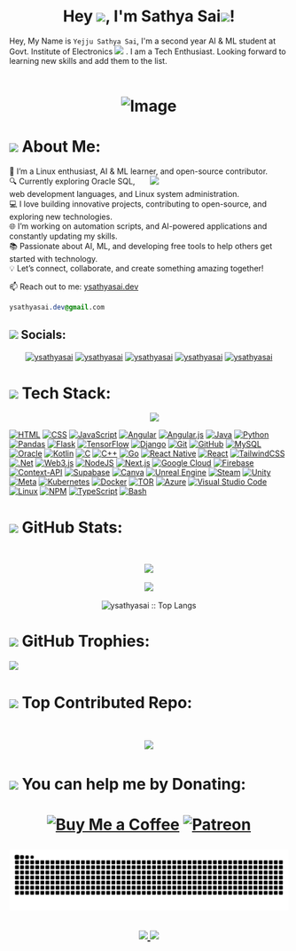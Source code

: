 <h1 align="center">Hey <img src="https://github.com/user-attachments/assets/64380716-228e-4a70-b272-78c9f89deb14" width="30px">, I'm Sathya Sai<img src="https://github.com/user-attachments/assets/e5332fcd-0795-42d4-95d6-9e368600cbcc" width="40px">!</h1>

Hey, My Name is ```Yejju Sathya Sai```, I'm a second year AI & ML student at Govt. Institute of Electronics  <img src="https://github.com/user-attachments/assets/f8b1b87c-db91-4e99-87dd-16968ca8bed6" width="30px"> . I am a Tech Enthusiast. Looking forward to learning new skills and add them to the list.
<br> <br>

<h1 align="center">
  
  ![Image](https://github.com/user-attachments/assets/884b572d-67bb-4781-99f1-65297256eb3e)
</h1>

<h1><img src="https://github.com/user-attachments/assets/73431132-dfa3-4f94-a46d-dfbdb7cfb0f5" width="32px"> About Me:</h1>
🚀 I’m a Linux enthusiast, AI & ML learner, and open-source contributor. 
<img align='right' src="https://github.com/user-attachments/assets/849ecd56-1855-4214-bb24-aa1ed771b7b5" width="250">
<br>🔍 Currently exploring Oracle SQL, web development languages, and Linux system administration. 
<br>💻 I love building innovative projects, contributing to open-source, and exploring new technologies. 
<br>🌐 I’m working on automation scripts, and AI-powered applications and constantly updating my skills. 
<br>📚 Passionate about AI, ML, and developing free tools to help others get started with technology. 
<br>💡 Let’s connect, collaborate, and create something amazing together!

<br>

📫 Reach out to me: [ysathyasai.dev](mailto:ysathyasai.dev@gmail.com)
``` css
ysathyasai.dev@gmail.com
```

<h2><img src="https://github.com/user-attachments/assets/fcaa1f01-c749-4b10-afe7-e6d27e513af2" width="30px"> Socials:</h2>

<div align="center">
<a href="https://ysathyasai.medium.com/" target="blank"><img align="center" src="https://github.com/Srish-ty/Srish-ty/assets/68679980/4971616b-63d4-4bd0-909d-c9176b8653ba" alt="ysathyasai" height="35" width="40" /></a>
<a href="https://linkedin.com/in/ysathyasai" target="blank"><img align="center" src="https://raw.githubusercontent.com/rahuldkjain/github-profile-readme-generator/master/src/images/icons/Social/linked-in-alt.svg" alt="ysathyasai" height="30" width="40" /></a>
<a href="https://kaggle.com/ysathyasai" target="blank"><img align="center" src="https://raw.githubusercontent.com/rahuldkjain/github-profile-readme-generator/master/src/images/icons/Social/kaggle.svg" alt="ysathyasai" height="30" width="40" /></a>
<a href="https://x.com/ysathyasai" target="blank"><img align="center" src="https://github.com/user-attachments/assets/87a29fb0-05a4-466a-a7f7-0e1b0b0583b5" alt="ysathyasai" height="35" width="35" /></a>
<a href="https://instagram.com/ysathyasai" target="blank"><img align="center" src="https://raw.githubusercontent.com/rahuldkjain/github-profile-readme-generator/master/src/images/icons/Social/instagram.svg" alt="ysathyasai" height="30" width="40" /></a>
</div>

<h1><img src="https://github.com/user-attachments/assets/0ece6e98-00f7-4e38-af34-470278793621" width="32px"> Tech Stack:</h1>

<img align='right' src="https://github.com/user-attachments/assets/827c55d0-6cab-487e-93ac-f577f0bf7012" width="250">
<br>


[![HTML](https://img.shields.io/badge/html5%20-%23E34F26.svg?&style=for-the-badge&logo=html5&logoColor=white)](https://developer.mozilla.org/en-US/docs/Web/HTML)
[![CSS](https://img.shields.io/badge/css3%20-%231572B6.svg?&style=for-the-badge&logo=css3&logoColor=white)](https://developer.mozilla.org/en-US/docs/Web/CSS)
[![JavaScript](https://img.shields.io/badge/javascript%20-%23323330.svg?&style=for-the-badge&logo=javascript&logoColor=%23F7DF1E)](https://developer.mozilla.org/en-US/docs/Web/JavaScript)
[![Angular](https://img.shields.io/badge/angular-%23DD0031.svg?style=for-the-badge&logo=angular&logoColor=white)](https://angular.io/)
[![Angular.js](https://img.shields.io/badge/angular.js-%23E23237.svg?style=for-the-badge&logo=angularjs&logoColor=white)](https://angularjs.org/)
[![Java](https://img.shields.io/badge/java-%23ED8B00.svg?&style=for-the-badge&logo=java&logoColor=white)](https://www.java.com/)
[![Python](https://img.shields.io/badge/python%20-%2314354C.svg?&style=for-the-badge&logo=python&logoColor=white)](https://www.python.org/)
[![Pandas](https://img.shields.io/badge/pandas-%23150458.svg?style=for-the-badge&logo=pandas&logoColor=white)](https://pandas.pydata.org/)
[![Flask](https://img.shields.io/badge/flask-%23000.svg?style=for-the-badge&logo=flask&logoColor=white)](https://flask.palletsprojects.com/)
[![TensorFlow](https://img.shields.io/badge/TensorFlow-%23FF6F00.svg?style=for-the-badge&logo=TensorFlow&logoColor=white)](https://www.tensorflow.org/)
[![Django](https://img.shields.io/badge/django%20-%23092E20.svg?&style=for-the-badge&logo=django&logoColor=white)](https://www.djangoproject.com/)
[![Git](https://img.shields.io/badge/git%20-%23F05033.svg?&style=for-the-badge&logo=git&logoColor=white)](https://git-scm.com/)
[![GitHub](https://img.shields.io/badge/github%20-%23121011.svg?&style=for-the-badge&logo=github&logoColor=white)](https://github.com/)
[![MySQL](https://img.shields.io/badge/mysql-%2300f.svg?&style=for-the-badge&logo=mysql&logoColor=white)](https://www.mysql.com/)
[![Oracle](https://img.shields.io/badge/oracle%20-%23F00000.svg?&style=for-the-badge&logo=oracle&logoColor=white)](https://www.oracle.com/)
[![Kotlin](https://img.shields.io/badge/kotlin-%237F52FF.svg?style=for-the-badge&logo=kotlin&logoColor=white)](https://kotlinlang.org/)
[![C](https://img.shields.io/badge/c-%2300599C.svg?style=for-the-badge&logo=c&logoColor=white)](https://en.wikipedia.org/wiki/C_(programming_language))
[![C++](https://img.shields.io/badge/c++-%2300599C.svg?style=for-the-badge&logo=c%2B%2B&logoColor=white)](https://en.wikipedia.org/wiki/C%2B%2B)
[![Go](https://img.shields.io/badge/go-%2300ADD8.svg?style=for-the-badge&logo=go&logoColor=white)](https://go.dev/)
[![React Native](https://img.shields.io/badge/react_native-%2320232a.svg?style=for-the-badge&logo=react&logoColor=%2361DAFB)](https://reactnative.dev/)
[![React](https://img.shields.io/badge/react-%2320232a.svg?style=for-the-badge&logo=react&logoColor=%2361DAFB)](https://reactjs.org/)
[![TailwindCSS](https://img.shields.io/badge/tailwindcss-%2338B2AC.svg?style=for-the-badge&logo=tailwind-css&logoColor=white)](https://tailwindcss.com/)
[![.Net](https://img.shields.io/badge/.NET-5C2D91?style=for-the-badge&logo=.net&logoColor=white)](https://dotnet.microsoft.com/)
[![Web3.js](https://img.shields.io/badge/web3.js-F16822?style=for-the-badge&logo=web3.js&logoColor=white)](https://web3js.readthedocs.io/)
[![NodeJS](https://img.shields.io/badge/node.js-6DA55F?style=for-the-badge&logo=node.js&logoColor=white)](https://nodejs.org/)
[![Next.js](https://img.shields.io/badge/next.js-000000?style=for-the-badge&logo=nextdotjs&logoColor=white)](https://nextjs.org/)
[![Google Cloud](https://img.shields.io/badge/GoogleCloud-%234285F4.svg?style=for-the-badge&logo=google-cloud&logoColor=white)](https://cloud.google.com/)
[![Firebase](https://img.shields.io/badge/firebase-%23039BE5.svg?style=for-the-badge&logo=firebase)](https://firebase.google.com/)
[![Context-API](https://img.shields.io/badge/Context--Api-000000?style=for-the-badge&logo=react)](https://reactjs.org/docs/context.html)
[![Supabase](https://img.shields.io/badge/Supabase-3ECF8E?style=for-the-badge&logo=supabase&logoColor=white)](https://supabase.com/)
[![Canva](https://img.shields.io/badge/Canva-%2300C4CC.svg?style=for-the-badge&logo=Canva&logoColor=white)](https://www.canva.com/)
[![Unreal Engine](https://img.shields.io/badge/unrealengine-%23313131.svg?style=for-the-badge&logo=unrealengine&logoColor=white)](https://www.unrealengine.com/)
[![Steam](https://img.shields.io/badge/steam-%23000000.svg?style=for-the-badge&logo=steam&logoColor=white)](https://store.steampowered.com/)
[![Unity](https://img.shields.io/badge/unity-%23000000.svg?style=for-the-badge&logo=unity&logoColor=white)](https://unity.com/)
[![Meta](https://img.shields.io/badge/Meta-%230467DF.svg?style=for-the-badge&logo=Meta&logoColor=white)](https://about.facebook.com/meta/)
[![Kubernetes](https://img.shields.io/badge/kubernetes-%23326ce5.svg?style=for-the-badge&logo=kubernetes&logoColor=white)](https://kubernetes.io/)
[![Docker](https://img.shields.io/badge/docker-%230db7ed.svg?style=for-the-badge&logo=docker&logoColor=white)](https://www.docker.com/)
[![TOR](https://img.shields.io/badge/tor-%237E4798.svg?style=for-the-badge&logo=tor-project&logoColor=white)](https://www.torproject.org/)
[![Azure](https://img.shields.io/badge/azure-%230072C6.svg?style=for-the-badge&logo=azure-devops&logoColor=white)](https://azure.microsoft.com/)
[![Visual Studio Code](https://img.shields.io/badge/Visual%20Studio%20Code-0078d7.svg?style=for-the-badge&logo=visual-studio-code&logoColor=white)](https://code.visualstudio.com/)
[![Linux](https://img.shields.io/badge/Linux-FCC624?style=for-the-badge&logo=linux&logoColor=black)](https://www.linux.org/)
[![NPM](https://img.shields.io/badge/NPM-%23CB3837.svg?style=for-the-badge&logo=npm&logoColor=white)](https://www.npmjs.com/)
[![TypeScript](https://img.shields.io/badge/typescript-%23007ACC.svg?style=for-the-badge&logo=typescript&logoColor=white)](https://www.typescriptlang.org/)
[![Bash](https://img.shields.io/badge/bash-%234EAA25.svg?style=for-the-badge&logo=gnubash&logoColor=white)](https://www.gnu.org/software/bash/)


<h1><img src="https://github.com/user-attachments/assets/5f7a8239-0658-4ae0-89a9-9fa4c17d2b3c" width="30px"> GitHub Stats:</h1>
<br>
<p align="center">
  <img src="https://github-readme-stats.vercel.app/api?username=ysathyasai&theme=tokyonight&hide_border=false&include_all_commits=false&count_private=false" />
  <br/>
</p>
<p align="center">
  <img src="https://github-readme-streak-stats.herokuapp.com/?user=ysathyasai&theme=tokyonight&hide_border=false" />
  <br/>
</p>
<p align="center">
  <img src="https://github-readme-stats.vercel.app/api/top-langs/?username=ysathyasai&langs_count=10&theme=tokyonight&layout=compact" alt="ysathyasai :: Top Langs" />
</p>


<h1><img src="https://github.com/user-attachments/assets/c466dd7e-1e4c-4128-a9e3-3fc1755196d5" width="15px"> GitHub Trophies:</h1>

![](https://github-profile-trophy.vercel.app/?username=ysathyasai&theme=tokyonight&no-frame=false&no-bg=true&margin-w=4)


<h1><img src="https://github.com/user-attachments/assets/4383a9bb-6588-47fa-a3f1-691604c92bdd" width="32px"> Top Contributed Repo:</h1>

<h1 align="center">
  
  ![](https://github-contributor-stats.vercel.app/api?username=ysathyasai&limit=5&theme=tokyonight&combine_all_yearly_contributions=true)
  </h1>

<h1><img src="https://github.com/user-attachments/assets/9b48ab72-cdef-4041-9249-920057f16691" width="32px"> You can help me by Donating:</h1>

<h1 align="center">


  [![Buy Me a Coffee](https://img.shields.io/badge/Buy%20Me%20a%20Coffee-FFDD00?style=for-the-badge&logo=buy-me-a-coffee&logoColor=black)](https://buymeacoffee.com/ysathyasai)
  [![Patreon](https://img.shields.io/badge/Patreon-F96854?style=for-the-badge&logo=patreon&logoColor=white)](https://patreon.com/YejjuSathyaSai) 
</h1>

<picture>
  <source media="(prefers-color-scheme: dark)" srcset="https://raw.githubusercontent.com/ysathyasai/ysathyasai/output/github-snake-dark.svg" />
  <source media="(prefers-color-scheme: light)" srcset="https://raw.githubusercontent.com/ysathyasai/ysathyasai/output/github-snake.svg" />
  <img alt="github-snake" src="https://raw.githubusercontent.com/ysathyasai/ysathyasai/output/github-snake.svg" />
</picture>


<h2 align="center"><a href="https://github.com/ysathyasai">
   <img src="https://komarev.com/ghpvc/?username=ysathyasai">
</a> <img src="https://media.giphy.com/media/dxn6fRlTIShoeBr69N/giphy.gif" width="30">
</h2>





<!---
ysathyasai/ysathyasai is a ✨ special ✨ repository because its `README.md` (this file) appears on your GitHub profile.
You can click the Preview link to take a look at your changes.
--->
